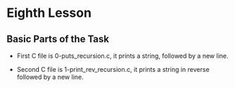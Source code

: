 # Eighth Lesson

## Basic Parts of the Task

- First C file is 0-puts_recursion.c, it prints a string, followed by a new line.

- Second C file is 1-print_rev_recursion.c, it prints a string in reverse followed by a new line.
